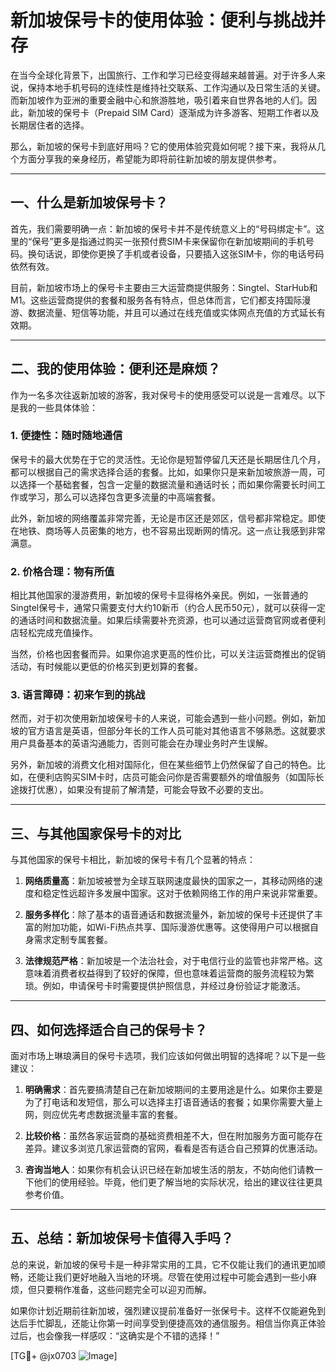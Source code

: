 # 新加坡保号卡的使用体验：便利与挑战并存

在当今全球化背景下，出国旅行、工作和学习已经变得越来越普遍。对于许多人来说，保持本地手机号码的连续性是维持社交联系、工作沟通以及日常生活的关键。而新加坡作为亚洲的重要金融中心和旅游胜地，吸引着来自世界各地的人们。因此，新加坡的保号卡（Prepaid SIM Card）逐渐成为许多游客、短期工作者以及长期居住者的选择。

那么，新加坡的保号卡到底好用吗？它的使用体验究竟如何呢？接下来，我将从几个方面分享我的亲身经历，希望能为即将前往新加坡的朋友提供参考。

---

## 一、什么是新加坡保号卡？

首先，我们需要明确一点：新加坡的保号卡并不是传统意义上的“号码绑定卡”。这里的“保号”更多是指通过购买一张预付费SIM卡来保留你在新加坡期间的手机号码。换句话说，即使你更换了手机或者设备，只要插入这张SIM卡，你的电话号码依然有效。

目前，新加坡市场上的保号卡主要由三大运营商提供服务：Singtel、StarHub和M1。这些运营商提供的套餐和服务各有特点，但总体而言，它们都支持国际漫游、数据流量、短信等功能，并且可以通过在线充值或实体网点充值的方式延长有效期。

---

## 二、我的使用体验：便利还是麻烦？

作为一名多次往返新加坡的游客，我对保号卡的使用感受可以说是一言难尽。以下是我的一些具体体验：

### 1. **便捷性：随时随地通信**

保号卡的最大优势在于它的灵活性。无论你是短暂停留几天还是长期居住几个月，都可以根据自己的需求选择合适的套餐。比如，如果你只是来新加坡旅游一周，可以选择一个基础套餐，包含一定量的数据流量和通话时长；而如果你需要长时间工作或学习，那么可以选择包含更多流量的中高端套餐。

此外，新加坡的网络覆盖非常完善，无论是市区还是郊区，信号都非常稳定。即使在地铁、商场等人员密集的地方，也不容易出现断网的情况。这一点让我感到非常满意。

### 2. **价格合理：物有所值**

相比其他国家的漫游费用，新加坡的保号卡显得格外亲民。例如，一张普通的Singtel保号卡，通常只需要支付大约10新币（约合人民币50元），就可以获得一定的通话时间和数据流量。如果后续需要补充资源，也可以通过运营商官网或者便利店轻松完成充值操作。

当然，价格也因套餐而异。如果你追求更高的性价比，可以关注运营商推出的促销活动，有时候能以更低的价格买到更划算的套餐。

### 3. **语言障碍：初来乍到的挑战**

然而，对于初次使用新加坡保号卡的人来说，可能会遇到一些小问题。例如，新加坡的官方语言是英语，但部分年长的工作人员可能对其他语言不够熟悉。这就要求用户具备基本的英语沟通能力，否则可能会在办理业务时产生误解。

另外，新加坡的消费文化相对国际化，但在某些细节上仍然保留了自己的特色。比如，在便利店购买SIM卡时，店员可能会问你是否需要额外的增值服务（如国际长途拨打优惠），如果没有提前了解清楚，可能会导致不必要的支出。

---

## 三、与其他国家保号卡的对比

与其他国家的保号卡相比，新加坡的保号卡有几个显著的特点：

1. **网络质量高**：新加坡被誉为全球互联网速度最快的国家之一，其移动网络的速度和稳定性远超许多发展中国家。这对于依赖网络工作的用户来说非常重要。
   
2. **服务多样化**：除了基本的语音通话和数据流量外，新加坡的保号卡还提供了丰富的附加功能，如Wi-Fi热点共享、国际漫游优惠等。这使得用户可以根据自身需求定制专属套餐。

3. **法律规范严格**：新加坡是一个法治社会，对于电信行业的监管也非常严格。这意味着消费者权益得到了较好的保障，但也意味着运营商的服务流程较为繁琐。例如，申请保号卡时需要提供护照信息，并经过身份验证才能激活。

---

## 四、如何选择适合自己的保号卡？

面对市场上琳琅满目的保号卡选项，我们应该如何做出明智的选择呢？以下是一些建议：

1. **明确需求**：首先要搞清楚自己在新加坡期间的主要用途是什么。如果你主要是为了打电话和发短信，那么可以选择主打语音通话的套餐；如果你需要大量上网，则应优先考虑数据流量丰富的套餐。

2. **比较价格**：虽然各家运营商的基础资费相差不大，但在附加服务方面可能存在差异。建议多浏览几家运营商的官网，看看是否有适合自己预算的优惠活动。

3. **咨询当地人**：如果你有机会认识已经在新加坡生活的朋友，不妨向他们请教一下他们的使用经验。毕竟，他们更了解当地的实际状况，给出的建议往往更具参考价值。

---

## 五、总结：新加坡保号卡值得入手吗？

总的来说，新加坡的保号卡是一种非常实用的工具，它不仅能让我们的通讯更加顺畅，还能让我们更好地融入当地的环境。尽管在使用过程中可能会遇到一些小麻烦，但只要稍作准备，这些问题完全可以迎刃而解。

如果你计划近期前往新加坡，强烈建议提前准备好一张保号卡。这样不仅能避免到达后手忙脚乱，还能让你第一时间享受到便捷高效的通信服务。相信当你真正体验过后，也会像我一样感叹：“这确实是个不错的选择！”

[TG💪+ @jx0703 ![Image](https://github.com/user-attachments/assets/dbca1d08-cadb-493c-b0ec-ad6f7a83f270)]